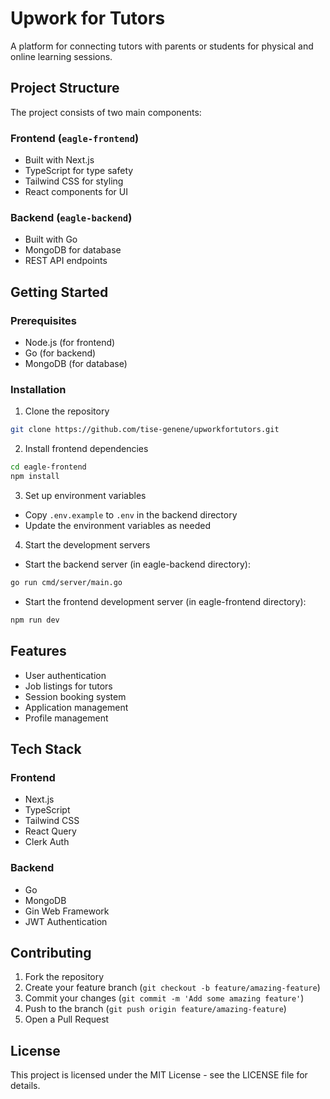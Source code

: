 # Upwork for Tutors

A platform for connecting tutors with parents or students for physical and online learning sessions.

## Project Structure

The project consists of two main components:

### Frontend (`eagle-frontend`)
- Built with Next.js
- TypeScript for type safety
- Tailwind CSS for styling
- React components for UI

### Backend (`eagle-backend`)
- Built with Go
- MongoDB for database
- REST API endpoints

## Getting Started

### Prerequisites
- Node.js (for frontend)
- Go (for backend)
- MongoDB (for database)

### Installation

1. Clone the repository
```bash
git clone https://github.com/tise-genene/upworkfortutors.git
```

2. Install frontend dependencies
```bash
cd eagle-frontend
npm install
```

3. Set up environment variables
- Copy `.env.example` to `.env` in the backend directory
- Update the environment variables as needed

4. Start the development servers
- Start the backend server (in eagle-backend directory):
```bash
go run cmd/server/main.go
```
- Start the frontend development server (in eagle-frontend directory):
```bash
npm run dev
```

## Features

- User authentication
- Job listings for tutors
- Session booking system
- Application management
- Profile management

## Tech Stack

### Frontend
- Next.js
- TypeScript
- Tailwind CSS
- React Query
- Clerk Auth

### Backend
- Go
- MongoDB
- Gin Web Framework
- JWT Authentication

## Contributing

1. Fork the repository
2. Create your feature branch (`git checkout -b feature/amazing-feature`)
3. Commit your changes (`git commit -m 'Add some amazing feature'`)
4. Push to the branch (`git push origin feature/amazing-feature`)
5. Open a Pull Request

## License

This project is licensed under the MIT License - see the LICENSE file for details.
